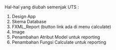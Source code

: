 Hal-hal yang diubah semenjak UTS :
1. Design App
2. Skema Database
3. FXML_Report (button link ada di menu calculate)
4. Image
5. Penambahan Atribut Model untuk reporting
6. Penambahan Fungsi Calculate untuk reporting

